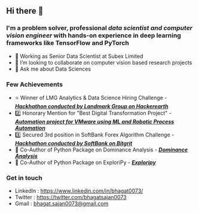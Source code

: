## Hi there 👋

### I'm a problem solver, professional ***data scientist and computer vision engineer*** with hands-on experience in deep learning frameworks like TensorFlow and PyTorch

- 🔭 Working as Senior Data Scientist at Subex Limited 
- 👯 I’m looking to collaborate on computer vision based research projects
- 💬 Ask me about Data Sciences

### Few Achievements

- 	⭐ Winner of LMG Analytics & Data Science Hiring Challenge - <a href="https://www.hackerearth.com/challenges/hiring/LMG-analytics-data-science-hiring-challenge/leaderboard/max-customer-classification-to-shop-in-a-new-store/">***Hackhathon conducted by Landmark Group on Hackerearth***</a>
- 	2️⃣ Honorary Mention for "Best Digital Transformation Project" - <a href="https://www.processexcellencenetwork.com/events-opexweek/opex-awards">***Automation project for VMware using ML and Robotic Process Automation***</a>
- 	3️⃣ Secured 3rd position in SoftBank Forex Algorithm Challenge - <a href="https://competition.bitgrit.net/competition/3">***Hackhathon conducted by SoftBank on Bitgrit***</a>
- 	👨 Co-Author of Python Package on Dominance Analysis - <a href="https://dominance-analysis.github.io/dominance-analysis/">***Dominance Analysis***</a>
- 	👨 Co-Author of Python Package on ExploriPy - <a href="https://pypi.org/project/ExploriPy/">***Exploripy***</a>

### Get in touch

- LinkedIn : https://www.linkedin.com/in/bhagat0073/
- Twitter  : https://twitter.com/bhagatsajan0073
- Gmail    : bhagat.sajan0073@gmail.com

